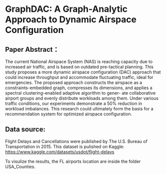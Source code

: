 # GraphDAC: A Graph-Analytic Approach to Dynamic Airspace Configuration

## Paper Abstract：
The current National Airspace System (NAS) is
reaching capacity due to increased air traffic, and is based
on outdated pre-tactical planning. This study proposes a more
dynamic airspace configuration (DAC) approach that could
increase throughput and accommodate fluctuating traffic, ideal
for emergencies. The proposed approach constructs the airspace
as a constraints-embedded graph, compresses its dimensions, and
applies a spectral clustering-enabled adaptive algorithm to gener-
ate collaborative airport groups and evenly distribute workloads
among them. Under various traffic conditions, our experiments
demonstrate a 50% reduction in workload imbalances. This
research could ultimately form the basis for a recommendation
system for optimized airspace configuration.

## Data source:
Flight Delays and Cancellations were published by The U.S.
Bureau of Transportation in 2015. This dataset is pulished on Kaggle: https://www.kaggle.com/datasets/usdot/flight-delays

To visulize the results, the FL airports location are inside the folder USA_Counties. 
